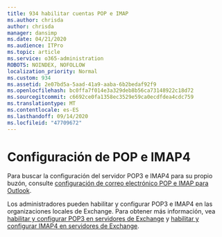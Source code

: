 ```yaml
---
title: 934 habilitar cuentas POP e IMAP
ms.author: chrisda
author: chrisda
manager: dansimp
ms.date: 04/21/2020
ms.audience: ITPro
ms.topic: article
ms.service: o365-administration
ROBOTS: NOINDEX, NOFOLLOW
localization_priority: Normal
ms.custom: 934
ms.assetid: 2e07bd5a-5aad-41a9-aaba-6b2bedaf92f9
ms.openlocfilehash: bc0ffa7f014e3a329deb8b56ca73148922c18d72
ms.sourcegitcommit: c6692ce0fa1358ec3529e59ca0ecdfdea4cdc759
ms.translationtype: MT
ms.contentlocale: es-ES
ms.lasthandoff: 09/14/2020
ms.locfileid: "47709672"
---
```

# <a name="pop-and-imap4-settings"></a>Configuración de POP e IMAP4

Para buscar la configuración del servidor POP3 e IMAP4 para su propio buzón, consulte [configuración de correo electrónico POP e IMAP para Outlook](https://support.office.com/article/8361e398-8af4-4e97-b147-6c6c4ac95353.aspx).

Los administradores pueden habilitar y configurar POP3 e IMAP4 en las organizaciones locales de Exchange. Para obtener más información, vea [habilitar y configurar POP3 en servidores de Exchange](https://technet.microsoft.com/library/bb124934.aspx) y [habilitar y configurar IMAP4 en servidores de Exchange](https://technet.microsoft.com/library/bb124489.aspx).
